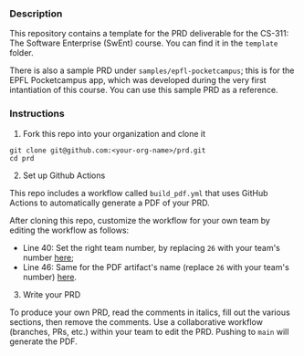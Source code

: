 ### Description

This repository contains a template for the PRD deliverable for the CS-311: The Software Enterprise (SwEnt) course.
You can find it in the `template` folder.

There is also a sample PRD under `samples/epfl-pocketcampus`; this is for the EPFL Pocketcampus app, which was developed during the very first intantiation of this course. You can use this sample PRD as a reference.

### Instructions

1. Fork this repo into your organization and clone it 
```
git clone git@github.com:<your-org-name>/prd.git
cd prd
```

2. Set up Github Actions
 
This repo includes a workflow called `build_pdf.yml` that uses GitHub Actions to automatically generate a PDF of your PRD.

After cloning this repo, customize the workflow for your own team by editing the workflow as follows:

- Line 40: Set the right team number, by replacing `26` with your team's number [here](.github/workflows/build_pdf.yml#40);
- Line 46: Same for the PDF artifact's name (replace `26` with your team's number) [here](.github/workflows/build_pdf.yml#46).
  
3. Write your PRD

To produce your own PRD, read the comments in italics, fill out the various sections, then remove the comments.
Use a collaborative workflow (branches, PRs, etc.) within your team to edit the PRD.
Pushing to `main` will generate the PDF. 

